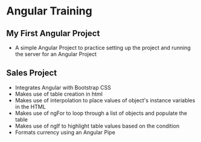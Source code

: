 # Angular Training

## My First Angular Project

- A simple Angular Project to practice setting up the project and running the server for an Angular Project


## Sales Project

- Integrates Angular with Bootstrap CSS
- Makes use of table creation in html
- Makes use of interpolation to place values of object's instance variables in the HTML
- Makes use of ngFor to loop through a list of objects and populate the table
- Makes use of ngIf to highlight table values based on the condition
- Formats currency using an Angular Pipe